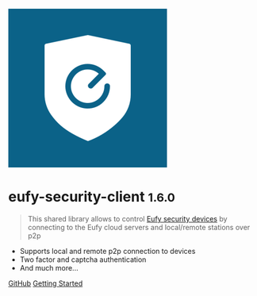 ![logo](_media/eufy-security.png)

# eufy-security-client <small>1.6.0</small>

> This shared library allows to control [Eufy security devices](https://us.eufylife.com/collections/security) by connecting to the Eufy cloud servers and local/remote stations over p2p

- Supports local and remote p2p connection to devices
- Two factor and captcha authentication
- And much more...

[GitHub](https://github.com/bropat/eufy-security-client/)
[Getting Started](#eufy-security-client)